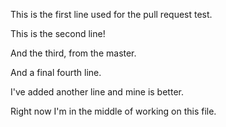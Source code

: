 This is the first line used for the pull request test.

This is the second line!

And the third, from the master.

And a final fourth line.

I've added another line and mine is better.

Right now I'm in the middle of working on this file.